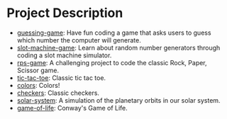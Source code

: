# Project Description

* [guessing-game](guessing-game): Have fun coding a game that asks users to guess which number the computer will generate.
* [slot-machine-game](slot-machine-game): Learn about random number generators through coding a slot machine simulator.
* [rps-game](rps-game): A challenging project to code the classic Rock, Paper, Scissor game.
* [tic-tac-toe](tic-tack-toe): Classic tic tac toe.
* [colors](colors): Colors!
* [checkers](checkers): Classic checkers.
* [solar-system](solar-system): A simulation of the planetary orbits in our solar system.
* [game-of-life](game-of-life): Conway's Game of Life.